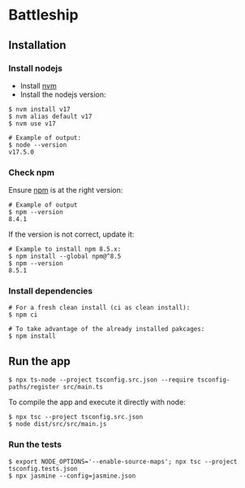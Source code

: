 # Battleship

## Installation

### Install nodejs

- Install [nvm][nvm]
- Install the nodejs version:

```
$ nvm install v17
$ nvm alias default v17
$ nvm use v17

# Example of output:
$ node --version
v17.5.0
```

### Check npm

Ensure [npm][npm] is at the right version:

```
# Example of output
$ npm --version
8.4.1
```

If the version is not correct, update it:

```
# Example to install npm 8.5.x:
$ npm install --global npm@^8.5
$ npm --version
8.5.1
```

### Install dependencies

```
# For a fresh clean install (ci as clean install):
$ npm ci

# To take advantage of the already installed pakcages:
$ npm install
```


## Run the app

```
$ npx ts-node --project tsconfig.src.json --require tsconfig-paths/register src/main.ts
```

To compile the app and execute it directly with node:

```
$ npx tsc --project tsconfig.src.json
$ node dist/src/src/main.js
```


### Run the tests

```
$ export NODE_OPTIONS='--enable-source-maps'; npx tsc --project tsconfig.tests.json
$ npx jasmine --config=jasmine.json
```

[npm]: https://www.npmjs.com/
[nvm]: https://github.com/nvm-sh/nvm
